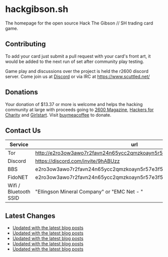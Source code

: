 # hackgibson.sh
The homepage for the open source Hack The Gibson // SH trading card game.


## Contributing

To add your card just submit a pull request with your card's front art, it would be added to the next run of set after community play testing.

Game play and discussions over the project is held the r2600 discord server. Come join us at [Discord](https://discord.com/invite/9hABUzz) or via IRC at https://www.scuttled.net/


## Donations

Your donation of $13.37 or more is welcome and helps the hacking community at large with proceeds going to [2600 Magazine](https://2600.com/), [Hackers for Charity](https://hackersforcharity.org) and [Girlstart](https://girlstart.org).  Visit [buymeacoffee](https://www.buymeacoffee.com/hackgibson.sh) to donate.


## Contact Us

Service | url
-|-
Tor | http://e2ro3ow3awo7r2favn24n65ycc2qmzkoayn5r57e3f56nvjwdcgg32ad.onion
Discord | https://discord.com/invite/9hABUzz
BBS | e2ro3ow3awo7r2favn24n65ycc2qmzkoayn5r57e3f56nvjwdcgg32ad.onion:23
FidoNET | e2ro3ow3awo7r2favn24n65ycc2qmzkoayn5r57e3f56nvjwdcgg32ad.onion:24554
Wifi / Bluetooth SSID | "Ellingson Mineral Company" or "EMC Net - <fidonet address>"

## Latest Changes
<!-- BLOG-POST-LIST:START -->
- [Updated with the latest blog posts](https://github.com/DFW2600/hackgibson.sh/commit/ed13c67e2bc699594f0f27b539356d7bcfa4a5f7)
- [Updated with the latest blog posts](https://github.com/DFW2600/hackgibson.sh/commit/0e395fdd1e03ef7a77dce76984dde4c2161298b6)
- [Updated with the latest blog posts](https://github.com/DFW2600/hackgibson.sh/commit/8ca4cdcab3a9ca1507edc667d379021aecc3c1a6)
- [Updated with the latest blog posts](https://github.com/DFW2600/hackgibson.sh/commit/e68c72f21d28c7022754d55dceb332b7e0700c68)
- [Updated with the latest blog posts](https://github.com/DFW2600/hackgibson.sh/commit/229d96ce83dbae21dd3fbcb4411ae1449031167d)
<!-- BLOG-POST-LIST:END -->
